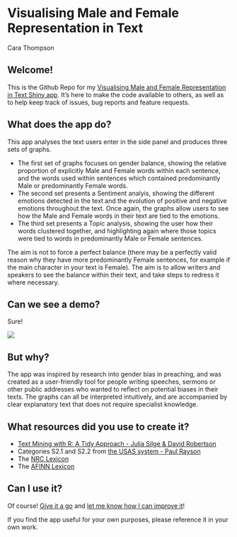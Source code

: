 Visualising Male and Female Representation in Text
================
Cara Thompson

## Welcome!

This is the Github Repo for my [Visualising Male and Female
Representation in Text Shiny
app](https://cararthompson.shinyapps.io/VisualisingMFRepresentation/).
It’s here to make the code available to others, as well as to help keep
track of issues, bug reports and feature requests.

## What does the app do?

This app analyses the text users enter in the side panel and produces
three sets of graphs.

-   The first set of graphs focuses on gender balance, showing the
    relative proportion of explicitly Male and Female words within each
    sentence, and the words used within sentences which contained
    predominantly Male or predominantly Female words.
-   The second set presents a Sentiment analyis, showing the different
    emotions detected in the text and the evolution of positive and
    negative emotions throughout the text. Once again, the graphs allow
    users to see how the Male and Female words in their text are tied to
    the emotions.
-   The third set presents a Topic analysis, showing the user how their
    words clustered together, and highlighting again where those topics
    were tied to words in predominantly Male or Female sentences.

The aim is not to force a perfect balance (there may be a perfectly
valid reason why they have more predominantly Female sentences, for
example if the main character in your text is Female). The aim is to
allow writers and speakers to see the balance within their text, and
take steps to redress it where necessary.

## Can we see a demo?

Sure!

<img src="demo/demo.gif" align="center"/>

## But why?

The app was inspired by research into gender bias in preaching, and was
created as a user-friendly tool for people writing speeches, sermons or
other public addresses who wanted to reflect on potential biases in
their texts. The graphs can all be interpreted intuitively, and are
accompanied by clear explanatory text that does not require specialist
knowledge.

## What resources did you use to create it?

-   [Text Mining with R: A Tidy Approach - Julia Silge & David
    Robertson](https://www.tidytextmining.com/index.html)
-   Categories S2.1 and S2.2 from [the USAS system - Paul
    Rayson](http://ucrel-api.lancaster.ac.uk/usas/tagger.html)
-   The [NRC
    Lexicon](https://onlinelibrary.wiley.com/doi/abs/10.1111/j.1467-8640.2012.00460.x)
-   The [AFINN Lexicon](https://arxiv.org/abs/1103.2903)

## Can I use it?

Of course! [Give it a
go](https://cararthompson.shinyapps.io/VisualisingMFRepresentation/) and
[let me know how I can improve
it](https://github.com/cararthompson/VisualisingMFRepresentation/issues)!

If you find the app useful for your own purposes, please reference it in
your own work.
